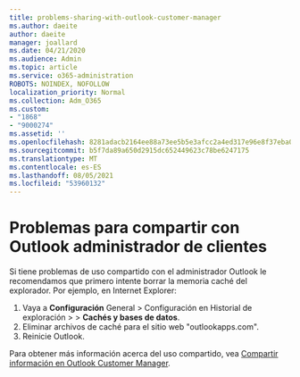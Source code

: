 ```yaml
---
title: problems-sharing-with-outlook-customer-manager
ms.author: daeite
author: daeite
manager: joallard
ms.date: 04/21/2020
ms.audience: Admin
ms.topic: article
ms.service: o365-administration
ROBOTS: NOINDEX, NOFOLLOW
localization_priority: Normal
ms.collection: Adm_O365
ms.custom:
- "1868"
- "9000274"
ms.assetid: ''
ms.openlocfilehash: 8281adacb2164ee88a73ee5b5e3afcc2a4ed317e96e8f37eba0d068c2792bfdd
ms.sourcegitcommit: b5f7da89a650d2915dc652449623c78be6247175
ms.translationtype: MT
ms.contentlocale: es-ES
ms.lasthandoff: 08/05/2021
ms.locfileid: "53960132"
---
```

# <a name="problems-sharing-with-outlook-customer-manager"></a>Problemas para compartir con Outlook administrador de clientes

Si tiene problemas de uso compartido con el administrador Outlook le recomendamos que primero intente borrar la memoria caché del explorador. Por ejemplo, en Internet Explorer:

1. Vaya a **Configuración** General > Configuración en Historial de exploración  >     >  **Cachés y bases de datos**.
2. Eliminar archivos de caché para el sitio web "outlookapps.com".
3. Reinicie Outlook.

Para obtener más información acerca del uso compartido, vea [Compartir información en Outlook Customer Manager](https://techcommunity.microsoft.com/t5/outlook-blog/sharing-how-to-keep-your-colleagues-in-the-loop/ba-p/35710).